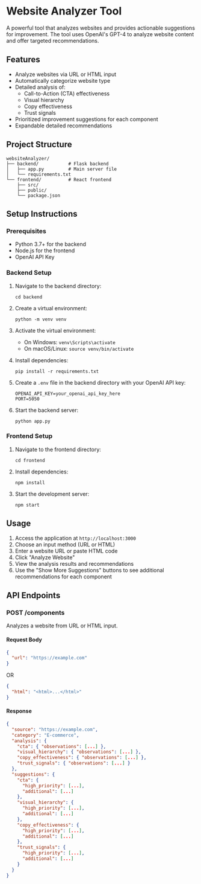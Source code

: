 # Website Analyzer Tool

A powerful tool that analyzes websites and provides actionable suggestions for improvement. The tool uses OpenAI's GPT-4 to analyze website content and offer targeted recommendations.

## Features

- Analyze websites via URL or HTML input
- Automatically categorize website type
- Detailed analysis of:
  - Call-to-Action (CTA) effectiveness
  - Visual hierarchy
  - Copy effectiveness
  - Trust signals
- Prioritized improvement suggestions for each component
- Expandable detailed recommendations

## Project Structure

```
websiteAnalyzer/
├── backend/           # Flask backend
│   ├── app.py         # Main server file
│   └── requirements.txt
└── frontend/          # React frontend
    ├── src/
    ├── public/
    └── package.json
```

## Setup Instructions

### Prerequisites

- Python 3.7+ for the backend
- Node.js for the frontend
- OpenAI API Key

### Backend Setup

1. Navigate to the backend directory:
   ```
   cd backend
   ```

2. Create a virtual environment:
   ```
   python -m venv venv
   ```

3. Activate the virtual environment:
   - On Windows: `venv\Scripts\activate`
   - On macOS/Linux: `source venv/bin/activate`

4. Install dependencies:
   ```
   pip install -r requirements.txt
   ```

5. Create a `.env` file in the backend directory with your OpenAI API key:
   ```
   OPENAI_API_KEY=your_openai_api_key_here
   PORT=5050
   ```

6. Start the backend server:
   ```
   python app.py
   ```

### Frontend Setup

1. Navigate to the frontend directory:
   ```
   cd frontend
   ```

2. Install dependencies:
   ```
   npm install
   ```

3. Start the development server:
   ```
   npm start
   ```

## Usage

1. Access the application at `http://localhost:3000`
2. Choose an input method (URL or HTML)
3. Enter a website URL or paste HTML code
4. Click "Analyze Website"
5. View the analysis results and recommendations
6. Use the "Show More Suggestions" buttons to see additional recommendations for each component

## API Endpoints

### POST /components

Analyzes a website from URL or HTML input.

#### Request Body

```json
{
  "url": "https://example.com"
}
```

OR

```json
{
  "html": "<html>...</html>"
}
```

#### Response

```json
{
  "source": "https://example.com",
  "category": "E-commerce",
  "analysis": {
    "cta": { "observations": [...] },
    "visual_hierarchy": { "observations": [...] },
    "copy_effectiveness": { "observations": [...] },
    "trust_signals": { "observations": [...] }
  },
  "suggestions": {
    "cta": {
      "high_priority": [...],
      "additional": [...]
    },
    "visual_hierarchy": {
      "high_priority": [...],
      "additional": [...]
    },
    "copy_effectiveness": {
      "high_priority": [...],
      "additional": [...]
    },
    "trust_signals": {
      "high_priority": [...],
      "additional": [...]
    }
  }
}
``` 